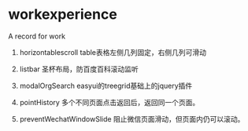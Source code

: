 # workexperience
A record for work

1. horizontablescroll
table表格左侧几列固定，右侧几列可滑动

2. listbar
圣杯布局，防百度百科滚动监听

3. modalOrgSearch
easyui的treegrid基础上的jquery插件

4. pointHistory
多个不同页面点击返回后，返回同一个页面。

5. preventWechatWindowSlide
阻止微信页面滑动，但页面内仍可以滚动。
